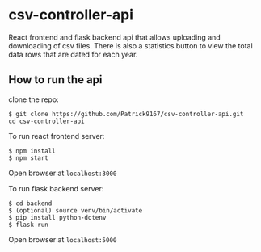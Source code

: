# csv-controller-api
React frontend and flask backend api that allows uploading and downloading of csv files.
There is also a statistics button to view the total data rows that are dated for each year.

## How to run the api

clone the repo:
```
$ git clone https://github.com/Patrick9167/csv-controller-api.git
cd csv-controller-api
```

To run react frontend server:
```
$ npm install
$ npm start
```

Open browser at ```localhost:3000```

To run flask backend server:
```
$ cd backend
$ (optional) source venv/bin/activate
$ pip install python-dotenv
$ flask run
```

Open browser at ```localhost:5000```
